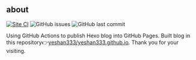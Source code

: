 ## about

[![Site CI](https://github.com/yeshan333/actions-for-hexo-blog/actions/workflows/hexo_blog_build_and_deploy_ci.yaml/badge.svg)](https://github.com/yeshan333/actions-for-hexo-blog/actions/workflows/hexo_blog_build_and_deploy_ci.yaml) ![GitHub issues](https://img.shields.io/github/issues-raw/yeshan333/actions-for-hexo-blog?color=red) ![GitHub last commit](https://img.shields.io/github/last-commit/yeshan333/actions-for-hexo-blog?color=blue)

Using GitHub Actions to publish Hexo blog into GitHub Pages. Built blog in this repository👉[yeshan333/yeshan333.github.io](https://github.com/yeshan333/yeshan333.github.io). Thank you for your visiting.
